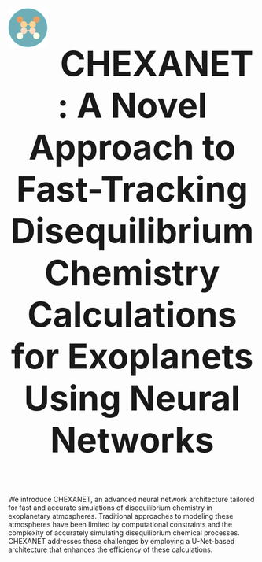 
<img src="Figures/logo_chexanet.png" width="80" align="left" style="margin-right: 30px; vertical-align: middle; margin-right: 20px;"/>

<p align="center" style="font-size: 70px;">   <b> CHEXANET: A Novel Approach to Fast-Tracking Disequilibrium Chemistry Calculations for Exoplanets Using Neural Networks  </b> </p>





We introduce CHEXANET, an advanced neural network architecture tailored for fast and accurate simulations of disequilibrium chemistry in exoplanetary atmospheres. Traditional approaches to modeling these atmospheres have been limited by computational constraints and the complexity of accurately simulating disequilibrium chemical processes. CHEXANET addresses these challenges by employing a U-Net-based architecture that enhances the efficiency of these calculations.
